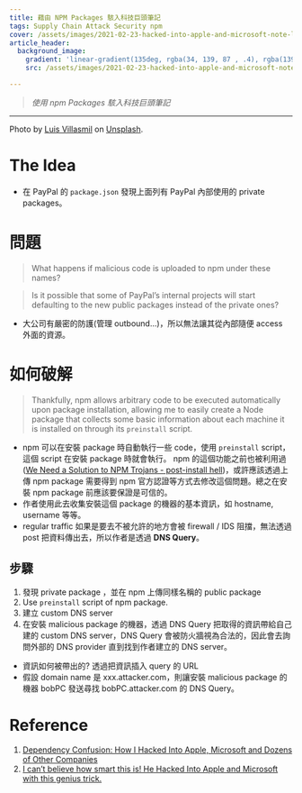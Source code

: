 ```yaml
---
title: 藉由 NPM Packages 駭入科技巨頭筆記
tags: Supply Chain Attack Security npm
cover: /assets/images/2021-02-23-hacked-into-apple-and-microsoft-note-luis-villasmil-S2qA7JhjI6Y-unsplash.jpg
article_header:
  background_image:
    gradient: 'linear-gradient(135deg, rgba(34, 139, 87 , .4), rgba(139, 34, 139, .4))'
    src: /assets/images/2021-02-23-hacked-into-apple-and-microsoft-note-luis-villasmil-S2qA7JhjI6Y-unsplash.jpg

---
```


> *使用 npm Packages 駭入科技巨頭筆記*

<!--more-->
---

Photo by <a href="https://unsplash.com/@villxsmil?utm_source=unsplash&utm_medium=referral&utm_content=creditCopyText">Luis Villasmil</a> on <a href="https://unsplash.com/s/photos/security?utm_source=unsplash&utm_medium=referral&utm_content=creditCopyText">Unsplash</a>.

# The Idea

- 在 PayPal 的 `package.json` 發現上面列有 PayPal 內部使用的 private packages。

# 問題

> What happens if malicious code is uploaded to npm under these names?

> Is it possible that some of PayPal’s internal projects will start defaulting to the new public packages instead of the private ones?

- 大公司有嚴密的防護(管理 outbound...)，所以無法讓其從內部隨便 access 外面的資源。

# 如何破解

> Thankfully, npm allows arbitrary code to be executed automatically upon package installation, allowing me to easily create a Node package that collects some basic information about each machine it is installed on through its `preinstall` script.

- npm 可以在安裝 package 時自動執行一些 code，使用 `preinstall` script，這個 script 在安裝 package 時就會執行。 npm 的這個功能之前也被利用過([We Need a Solution to NPM Trojans - post-install hell](https://www.youtube.com/watch?v=CDVDWJ5HE2k))，或許應該透過上傳 npm package 需要得到 npm 官方認證等方式去修改這個問題。總之在安裝 npm package 前應該要保證是可信的。
- 作者使用此去收集安裝這個 package 的機器的基本資訊，如 hostname, username 等等。
- regular traffic 如果是要去不被允許的地方會被 firewall / IDS 阻擋，無法透過 post 把資料傳出去，所以作者是透過 **DNS Query**。

## 步驟
1. 發現 private package ，並在 npm 上傳同樣名稱的 public package
2. Use `preinstall` script of npm package.
3. 建立 custom DNS server
4. 在安裝 malicious package 的機器，透過 DNS Query 把取得的資訊帶給自己建的 custom DNS server，DNS Query 會被防火牆視為合法的，因此會去詢問外部的 DNS provider 直到找到作者建立的 DNS server。
- 資訊如何被帶出的? 透過把資訊插入 query 的 URL
- 假設 domain name 是 xxx.attacker.com，則讓安裝 malicious package 的機器 bobPC 發送尋找 bobPC.attacker.com 的 DNS Query。

# Reference
1. [Dependency Confusion: How I Hacked Into Apple, Microsoft and Dozens of Other Companies](https://medium.com/@alex.birsan/dependency-confusion-4a5d60fec610)
2. [I can’t believe how smart this is! He Hacked Into Apple and Microsoft with this genius trick.](https://www.youtube.com/watch?v=43g3PF-e4ik)
